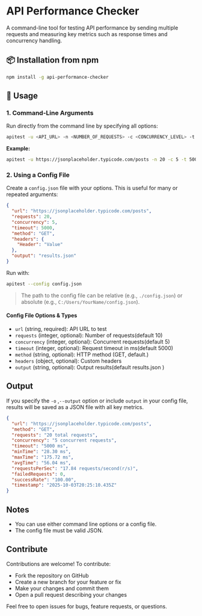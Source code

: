 # API Performance Checker

A command-line tool for testing API performance by sending multiple requests and measuring key metrics such as response times and concurrency handling.

## 📦 Installation from npm

```sh
npm install -g api-performance-checker
```

## 🚀 Usage

### 1. Command-Line Arguments

Run directly from the command line by specifying all options:

```sh
apitest -u <API_URL> -n <NUMBER_OF_REQUESTS> -c <CONCURRENCY_LEVEL> -t <TIMEOUT_MS> -m <METHOD> -H '{"Header":"Value"}' -o <OUTPUT_FILE>
```

**Example:**

```sh
apitest -u https://jsonplaceholder.typicode.com/posts -n 20 -c 5 -t 5000 -m GET -o results.json
```

### 2. Using a Config File

Create a `config.json` file with your options. This is useful for many or repeated arguments:

```json
{
  "url": "https://jsonplaceholder.typicode.com/posts",
  "requests": 20,
  "concurrency": 5,
  "timeout": 5000,
  "method": "GET",
  "headers": {
    "Header": "Value"
  },
  "output": "results.json"
}
```

Run with:

```sh
apitest --config config.json
```

> The path to the config file can be relative (e.g., `./config.json`) or absolute (e.g., `C:/Users/YourName/config.json`).

#### Config File Options & Types

- `url` (string, required): API URL to test
- `requests` (integer, optional): Number of requests(default 10)
- `concurrency` (integer, optional): Concurrent requests(default 5)
- `timeout` (integer, optional): Request timeout in ms(default 5000)
- `method` (string, optional): HTTP method (GET, default.)
- `headers` (object, optional): Custom headers
- `output` (string, optional): Output results(default results.json )

## Output

If you specify the `-o` ,`--output` option or include `output` in your config file, results will be saved as a JSON file with all key metrics.

```json
{
  "url": "https://jsonplaceholder.typicode.com/posts",
  "method": "GET",
  "requests": "20 total requests",
  "concurrency": "5 concurrent requests",
  "timeout": "5000 ms",
  "minTime": "28.30 ms",
  "maxTime": "175.72 ms",
  "avgTime": "56.04 ms",
  "requestsPerSec": "17.84 requests/second(r/s)",
  "failedRequests": 0,
  "successRate": "100.00",
  "timestamp": "2025-10-03T20:25:10.435Z"
}
```

## Notes

- You can use either command line options or a config file.
- The config file must be valid JSON.

## Contribute

Contributions are welcome! To contribute:

- Fork the repository on GitHub
- Create a new branch for your feature or fix
- Make your changes and commit them
- Open a pull request describing your changes

Feel free to open issues for bugs, feature requests, or questions.

